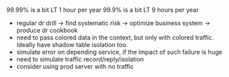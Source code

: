 99.99% is a bit LT 1 hour per year
99.9% is a bit LT 9 hours per year

* regular dr drill -> find systematic risk -> optimize business system -> produce dr cookbook
* need to pass colored data in the context, but only with colored traffic. Ideally have shadow table isolation too.
* simulate error on depending service, if the impact of such failure is huge
* need to simulate traffic record/reply/isolation
* consider using prod server with no traffic
